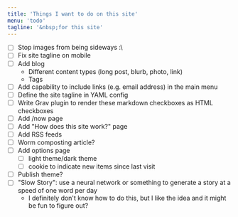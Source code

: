 ```yaml
---
title: 'Things I want to do on this site'
menu: 'todo'
tagline: '&nbsp;for this site'
---
```


- [ ] Stop images from being sideways :\
- [ ] Fix site tagline on mobile
- [ ] Add blog
    - Different content types (long post, blurb, photo, link)
    - Tags
- [ ] Add capability to include links (e.g. email address) in the main menu
- [ ] Define the site tagline in YAML config
- [ ] Write Grav plugin to render these markdown checkboxes as HTML checkboxes
- [ ] Add /now page
- [ ] Add "How does this site work?" page
- [ ] Add RSS feeds
- [ ] Worm composting article?
- [ ] Add options page
    - [ ] light theme/dark theme
    - [ ] cookie to indicate new items since last visit
- [ ] Publish theme?
- [ ] "Slow Story": use a neural network or something to generate a story at a speed of one word per day
    - I definitely don't know how to do this, but I like the idea and it might be fun to figure out?
